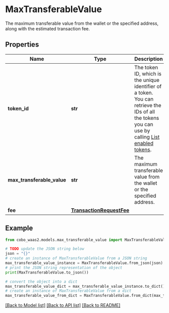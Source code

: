 # MaxTransferableValue

The maximum transferable value from the wallet or the specified address, along with the estimated transaction fee.

## Properties

Name | Type | Description | Notes
------------ | ------------- | ------------- | -------------
**token_id** | **str** | The token ID, which is the unique identifier of a token. You can retrieve the IDs of all the tokens you can use by calling [List enabled tokens](https://www.cobo.com/developers/v2/api-references/wallets/list-enabled-tokens). | [optional] 
**max_transferable_value** | **str** | The maximum transferable value from the wallet or the specified address. | [optional] 
**fee** | [**TransactionRequestFee**](TransactionRequestFee.md) |  | [optional] 

## Example

```python
from cobo_waas2.models.max_transferable_value import MaxTransferableValue

# TODO update the JSON string below
json = "{}"
# create an instance of MaxTransferableValue from a JSON string
max_transferable_value_instance = MaxTransferableValue.from_json(json)
# print the JSON string representation of the object
print(MaxTransferableValue.to_json())

# convert the object into a dict
max_transferable_value_dict = max_transferable_value_instance.to_dict()
# create an instance of MaxTransferableValue from a dict
max_transferable_value_from_dict = MaxTransferableValue.from_dict(max_transferable_value_dict)
```
[[Back to Model list]](../README.md#documentation-for-models) [[Back to API list]](../README.md#documentation-for-api-endpoints) [[Back to README]](../README.md)


